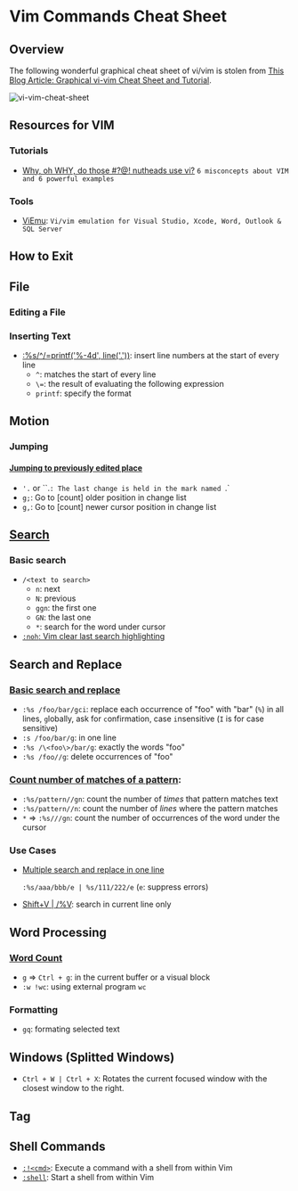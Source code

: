 # Vim Commands Cheat Sheet

## Overview
The following wonderful graphical cheat sheet of vi/vim is stolen from [This Blog Article: Graphical vi-vim Cheat Sheet and Tutorial](http://www.viemu.com/a_vi_vim_graphical_cheat_sheet_tutorial.html).

![vi-vim-cheat-sheet](http://www.viemu.com/vi-vim-cheat-sheet.gif)

## Resources for VIM

### Tutorials
- [Why, oh WHY, do those #?@! nutheads use vi?](http://www.viemu.com/a-why-vi-vim.html) `6 misconcepts about VIM and 6 powerful examples`

### Tools

- [ViEmu](http://www.viemu.com/): `Vi/vim emulation for Visual Studio, Xcode, Word, Outlook & SQL Server`

## How to Exit

## File

### Editing a File

### Inserting Text
- [:%s/^/\=printf('%-4d', line('.'))](http://vim.wikia.com/wiki/Insert_line_numbers): insert line numbers at the start of every line
  - `^`: matches the start of every line
  - `\=`: the result of evaluating the following expression
  - `printf`: specify the format

## Motion

### Jumping

#### [Jumping to previously edited place](http://stackoverflow.com/q/2131305/1833118)

- `'.` or ``.`: The last change is held in the mark named `.`
- `g;`: Go to [count] older position in change list
- `g,`: Go to [count] newer cursor position in change list

## [Search](http://vim.wikia.com/wiki/Searching)

### Basic search
- `/<text to search>`
  - `n`: next
  - `N`: previous
  - `ggn`: the first one
  - `GN`: the last one
  - `*`: search for the word under cursor
- [`:noh`: Vim clear last search highlighting](http://stackoverflow.com/a/658478/1833118)

## Search and Replace

### [Basic search and replace](http://vim.wikia.com/wiki/Search_and_replace)
- `:%s /foo/bar/gci`: replace each occurrence of "foo" with "bar" (`%`) in all lines, `g`lobally, ask for `c`onfirmation, case `i`nsensitive (`I` is for case sensitive)
- `:s /foo/bar/g`: in one line
- `:%s /\<foo\>/bar/g`: exactly the words "foo"
- `:%s /foo//g`: delete occurrences of "foo"

### [Count number of matches of a pattern](http://vim.wikia.com/wiki/Count_number_of_matches_of_a_pattern):
- `:%s/pattern//gn`: count the number of *times* that pattern matches text 
- `:%s/pattern//n`: count the number of *lines* where the pattern matches
- `*` => `:%s///gn`: count the number of occurrences of the word under the cursor
    
### Use Cases
- [Multiple search and replace in one line](http://stackoverflow.com/a/4737221/1833118)

  `:%s/aaa/bbb/e | %s/111/222/e` (`e`: suppress errors)

- [Shift+V | /\%V<pattern>](http://stackoverflow.com/a/16572822/1833118): search in current line only

## Word Processing

### [Word Count](http://vim.wikia.com/wiki/Word_count)
- `g` => `Ctrl + g`: in the current buffer or a visual block
- `:w !wc`: using external program `wc`

### Formatting

- `gq`: formating selected text

## Windows (Splitted Windows)
- `Ctrl + W | Ctrl + X`: Rotates the current focused window with the closest window to the right.

## Tag

## Shell Commands
- [`:!<cmd>`](http://superuser.com/a/285505): Execute a command with a shell from within Vim
- [`:shell`](http://superuser.com/a/285505): Start a shell from within Vim
